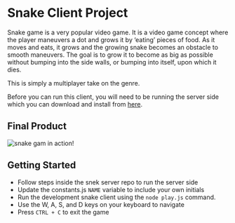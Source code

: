 # Snake Client Project

Snake game is a very popular video game. It is a video game concept where the player maneuvers a dot and grows it by ‘eating’ pieces of food. As it moves and eats, it grows and the growing snake becomes an obstacle to smooth maneuvers. The goal is to grow it to become as big as possible without bumping into the side walls, or bumping into itself, upon which it dies.

This is simply a multiplayer take on the genre.

Before you can run this client, you will need to be running the server side which you can download and install from [here](https://github.com/lighthouse-labs/snek-multiplayer.git).

## Final Product

![snake gam in action!](https://user-images.githubusercontent.com/44046763/196591908-b80ca663-61c2-47a5-8f39-d6b21855c214.png)

## Getting Started

- Follow steps inside the snek server repo to run the server side
- Update the constants.js `NAME` variable to include your own initials
- Run the development snake client using the `node play.js` command.
- Use the W, A, S, and D keys on your keyboard to navigate
- Press `CTRL + C` to exit the game
